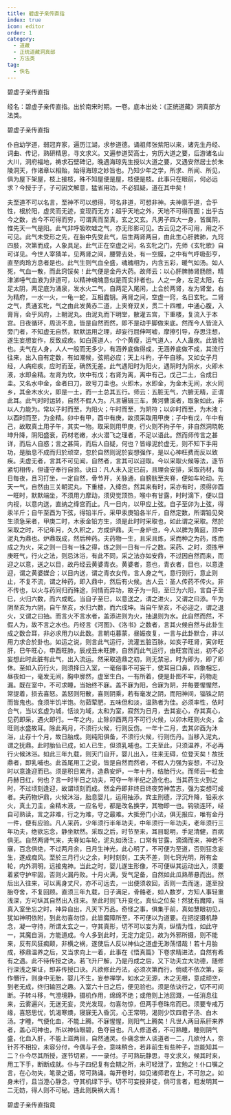 ```yaml
---
title: 碧虚子亲传直指
index: true
icon: editor
order: 1
category:
  - 道藏
  - 正统道藏洞真部
  - 方法类
tag:
  - 佚名
---
```


碧虚子亲传直指  

经名：碧虚子亲传直指。出於南宋时期。一卷。底本出处：《正统道藏》洞真部方法类。  

碧虚子亲传直指  

仆自幼学道，弱冠弃家，遍历江湖，求参道德。诵祖师张紫阳以来，诸先生丹经、词曲、传记，熟研精思，寻文求义。又遍参道契高士，穷历大道之要，后游诸名山大川，洞府福地，祷求石壁碑记，晚遇海琼先生授以大道之要，又遇安然居士於朱陵洞天，作诸章以相贻，始得海琼之妙旨也。乃知少年之学，所求、所闻、所见，俱为屋下架屋，枝上接枝，殊不知屋便是屋，枝便是枝。此事只在眼前，何必远求？今授于子，子可因文解意，猛省用功，不必狐疑，道在其中矣！  

夫至道不可以名言，至神不可以想得，可名非道，可想非神。夫神禀乎道，合乎性，根於阳，虚灵而无迹，变现而无方；超乎天地之外，天地不可得而囿；出乎古今之数，古今不可得而穷，可谓真而至真，玄之又玄。凡男子四大一身，皆属阴，惟先天一气是阳。此气非呼吸吹嘘之气，亦无形影可见。古云见之不可用，用之不可见。此气未受形之先，在胎中先受此气，后生两肾两目，由此生心肝脾肺，九窍四肢，次第而成，人象具足。此气正在空虚之问，名玄牝之门，先师《玄牝歌》自可详见。今世人宰猜羊，见两肾之间，腰膂去处，有一空膜，之中有气呼吸彭亨，直至肉玲方息者是也。此气生则气血全盛，魂魄相为，内含五彩，暖气如汤。如人死，气血一散，而此窍馁矣！此气便是金丹大药。故师云：以心肝脾肺肾肠胆，精津涕唾气血液为非道可，以精神魂魄意似是而实非者也。人之一身，左足太阳，右足太阴，两足底为涌泉，发水火二气，自两足入尾闲，上合於两肾，左为肾堂，右为精府，一水一火，一龟一蛇，互相蠹钥。两肾之间，空虚一窍，名日玄牝。二肾之气，贯通玄牝，气之由此发黄赤二道，上夹脊双关，贯二十四椎，中通心腹，入膏肓，会乎风府，上朝泥丸。由泥丸而下明堂，散灌五宫，下重楼，复流入于本宫。日夜循环，周流不息，皆是自然而然，即不是动手脚做来底。然而今人皆流入旁门者，不知虚无自然，默默运用之理，却妄行屈伸呵嘘，摩擦引导，存思注想，遂生妄想妄作，反致成疾。如白莲道人，个个黄瘦，运气道人，人人蛊疾。此皆验也。夫气在人身，人人一般而无多少，有涵养底做得成，无涵养底做不成，其流行往来，出入自有定数，有如潮候，弦朔必应；天上斗杓，子午自移。又如女子月经，人病疟疾，应时而至，确然无差。此气遇阳时为阳火，遇阴时为阴水，火即木液，水即金精。左肾为坎，坎中有戊；右肾为离，离中有己，戊己二土，合成日圭。又名水中金，金者曰刀，故号刀圭也。火即木，水即金，为金木无间，水火同乡，其金木水火，即是一土，而一土总其五行。师云：五脏无气，六腑无精，正谓此耳。此气时时运转，自然不假人为。凡言辗辑三车，黄河曹溪者，取象如此，非以人力能为。常以子时而至，为阳火；午时而至，为阴符；以卯时而至，为木液；以酉时而至，为金精。卯中有甲，酉中有庚，故须采取用甲庚；子中有戊，午中有己，故取真土用子午，其实一物。取采则用甲庚，行火则不拘子午，非自然洞晓乾坤升降，阴阳盛衰，药材老嫩，水火潜飞之理者，不足以语此。然而师传言之甚详，而后人自惑；言之甚简，而后人自疑，何也？皆缘泥於虚无，则不知下手用功，是胎息不成而归於顽空，忽於自然则泥於妄想强作，是以心神枉费而反以致疾。夫虚无者，言其不可见闻，自然者，言其可以迎取。今以采取火候等法，逐节紧切相传，但谨守奉行自验。诀曰：凡人未入定已前，且理会安排，采取药材，每日每夜，且习打坐，一定自然，骨节开，关脉通，自膀胱至夹脊，便如车轮动。先天一气，自然由三关朝泥丸，下重楼，入绛宫。然其来有时，采亦有时，须得卯酉一旺时，默默端坐，不须用力摩动，须臾觉顶热，喉中有甘露，时时滴下，便以目内视，以意内送，直纳之绛宫而止。凡一日内，以甲应上弦。自子至卯为上弦，得汞半斤；自午至酉为下弦，得铅半斤。采甲汞庚铅各半斤，自然定数，所谓铅见癸生须急采者，甲庚二时，木汞金铅方生，须是此时时采取也，如此谓之采取。然於采取之时，不记年月，久久积之，方成炉鼎。夫一身炉也，今人以脾为黄庭，顶中泥丸为鼎也。炉鼎既成，然后种药。夫药物一生，且采且炼，采而种之为药，炼而成之为火，采之则一日有一铢之得，炼之则一日有一斤之数。采药、之时，须拣甲庚旺气，行火之法，则忌沐浴，有此不同，采之法亦如安鼎，不过因自然而来，而迎之以意，送之以目，故丹经云黄婆青衣。黄婆者，意也，青衣者，目也，以意逢迎，谓之黄婆媒合；以目内送，谓之青衣女传。言人身之气，意行则行，意止则止，不复不流，谓之种药，即入鼎中，然后有火候。古人云：圣人传药不传火。非不传也，以火与药同归而殊途，同情而异功，故子为一阳，至巳为六阳，言自子至巳，火归六数，而六成乾。当自子至巳，以意送之，谓之进火，又谓之曰添。午为阴至亥为六阴，自午至亥，水归六数，而六成坤。当自午至亥，不必迎之，谓之退火，又谓之曰抽。而言火不言水者，盖添进则为火，抽退则为水。此自然而然，不假人为，故不言之水也。丹经言《河图》、《洛书》之数者，言其火候自然与此卦生成之数合耳，非必求用力以此数。言朝屯暮蒙，昼娠夜复，一言与此卦默合，非以用力求合於卦也。如运之说，则言此气运行，流灌五脏百脉，如亥子旺肾，寅卯旺肝，巳午旺心，申酉旺肺，辰戌丑未旺脾，自然而此气运行，由旺宫而出，初不必妄想此时此脏有此气，出入流运。然采取造鼎之初，则无禁忌，时为即为，即了即休。至如入药行火，则须择日入室，一毫俗事不可妄干，使耳目口鼻，四象相忘，昼夜如一，毫发无间，胸中廓然，虚室生白。一有所着，便是卦图不牢，药物走漏。既在室中，不可求睡，当始终不寐。盖不寐为阳，合寐为阴，并每要惺惺然，常提着，损去喜怒。盖怒则阳散，喜则阴乘，若有毫发之阴，而阳神间，锱铢之阴而皆鬼也。食须半饥半饱。勿茹荤肥，五味但和淡，温熟者为佳。必须率性，依时合气，当以玄虚为城，恬淡为域，太和为室，寂然为日月，去其妄心，存其真心，见药即采，遇火即行。一年之内，止除卯酉两月不可行火候，以卯木旺则火炎，金旺则水盛故耳。除此两月，不须行火候，行则反伤。一年十二月，去其卯酉为沐浴，止存十个月，故日胎成。则纯阳俱备，不须行火候，行则伤丹。当移入泥丸，谓之抚鼎。此时胎仙已成，如人已生，但须乳哺也。工夫至此，只须温养，不必再行火候沐浴。如此三年九载，则天门自开，婴儿出入，往来无碍，位登天矣！故抚鼎者，即乳哺也。此首尾用工之说，皆是自然而然者，不假人力强为妄想，不过及时以意逢迎而已。须是积日累月，造鼎安炉，一年十月，结胎行火。而师云一粒金丹赫日红，何也？言一时半日之功夫，可夺一年半纪之造化也。当其药生火到之时，不过顷刻逢迎，故谓顷刻而成。然金丹即非终日终夜劳神苦志，强为妄想可成者。夫药物炉鼎，火候沐浴，胎息婴儿，运用抽添，宾主刑德，浮沉升降，铅汞水火，真土刀圭，金精木液，一应名号，都是改名换字，其物即一也。钩锁连环，经自可熟读，言之非难，行之为难，守之最难。大抵旁门小法，俱无报应，唯有金丹一件，便有应验。凡人采药，少年须行半年功夫，中年须行一年功夫，老年须行三年功夫，绝欲忘念，静坐默然。采取之后，时节至来，耳目聪明，手足清健，百病俱无。自然两肾气来，夹脊如车轮，泥丸如汤注，口常有甘露，滴滴而来，神若不寐，百念俱绝，不过两月余，日月生神光，此心明了，不可便为至道，否则狂念妄生，遂成痴风。至於三月行火之余，时时刻刻，工夫不差，则七窍光明，所有金轮，内外洞明，远接鬼神。当此之时，婴儿遂生形像，不可便纵其运动出入，须要着紧守护牢固，否则火漏丹败。十月火满，受气足备，自然如此瓜熟蒂悬而出。然后出入往来，可以离身丈尺，亦不可远去，一出便须收回，否则一去而迷，遂至投胎夺舍，不复回顾。直须三年九载，日子满足，骨骼老，如人数岁，方知人事轻重浅深，方可纵其自然出入往来。至此时则飞升变化，真仙之位矣！然犹有魔障，当真入室坐忘之时，神异自出，凡天下万品，奇怪之事，俱集于前，真如慧眼初见，犹如神明依附，到此勿喜勿惊，此皆魔障所至，不可便以为道要。在把捉摄机静念，凝一守持，所谓太玄之一，守其真形，切不可以妄为真，纵情为性，如此守一，其魔自消，方能道成。今人多到此时，无定力定见，故为外邪所摄，则不能来，反有风狂痴颠，非横之祸，遂使后人反以神仙之道虚无渺荡惜哉！若十月胎成，移鼎温养之后，又当求向上一着，此事在《悟真篇》下卷求精进法，自然有希有之遇。此不待传授之诀。若飞升尸解，乃是丹成之后，又下功夫立大功德，随修行深浅之果证，即非传授口诀。凡欲修此丹法，必须次第而行，倘或不依次第，妄作僭行，则身中无胎，婴儿不生，妄参禅学，如水之无源，木之无根，意成顽空，到老无成，终归输回之趣。入室六十日之后，便见验也。须是依诀行之，切不可间断。子转斗移，气澄境静，摄机作用，绵绵不绝；或倦则上池回溉，一任消息往来，云雾遍兴，无迷无妄，灵光发现，勿喜勿惊，但两手卷珠帘而已。须要专戒万缘，喜怒思忧，饥渴寒燠，寝寐无入昏沉，心王常明，渴则少饮四君子汤、白木汤。才睡，气便化血，不能上腾。不寐惺惺，则阳气上腾矣！凡世人两目系肝来养者，盖心司神也，所以神仙眼碧，色夺目也。凡人修道者，不可熟睡，睡则阴气盛，化血入肝，不能上滋两目，自然通灵。仆痛念世人谈道者一二，几欲付人，奈针芥不相投，未容分付，今偶与子会，意味稍合，若非前生有些种子，岂能知其一二？仆今尽其所授，逐节切紧，一一录付。子可熟玩静思，寻文求义，候其时来，用工下手，断断成就。仆与子四纪复有会期之所，未可轻泄了，宜勉之！仆口嘱之言，在心勿失，笔录之语，常可熟诵。每开卷时，如见诸师君在上，不可忽之。如身未行，且当澄心静念，守其机绿下乎。切不可妄授非徒，倘可言者，粗发明其一二无妨，得人则不可秘。违此则戾祸大焉！  

碧虚子亲传直指竟  
